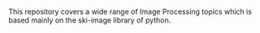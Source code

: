 This repository covers a wide range of Image Processing topics which is based mainly on the ski-image library of python.
